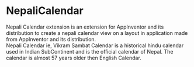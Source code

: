 # NepaliCalendar
Nepali Calendar extension is an extension for AppInventor and its distribution to create a nepali calendar view on a layout in application made from AppInventor and its distribution.<br>
Nepali Calendar ie, Vikram Sambat Calendar is a historical hindu calendar used in Indian SubContinent and is the official calendar of Nepal. The calendar is almost 57 years older then English Calendar.
